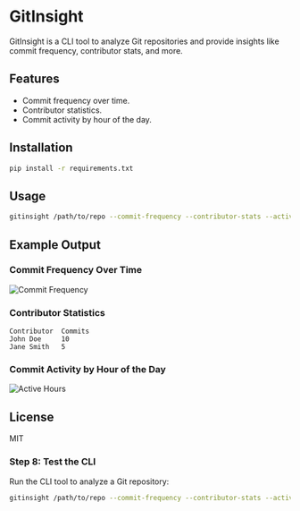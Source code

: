 
# GitInsight

GitInsight is a CLI tool to analyze Git repositories and provide insights like commit frequency, contributor stats, and more.

## Features
- Commit frequency over time.
- Contributor statistics.
- Commit activity by hour of the day.

## Installation
```bash
pip install -r requirements.txt
```

## Usage
```bash
gitinsight /path/to/repo --commit-frequency --contributor-stats --active-hours
```

## Example Output
### Commit Frequency Over Time
![Commit Frequency](https://via.placeholder.com/600x300.png?text=Commit+Frequency+Graph)

### Contributor Statistics
```
Contributor  Commits
John Doe     10
Jane Smith   5
```

### Commit Activity by Hour of the Day
![Active Hours](https://via.placeholder.com/600x300.png?text=Active+Hours+Graph)

## License
MIT

### Step 8: Test the CLI
Run the CLI tool to analyze a Git repository:

```bash
gitinsight /path/to/repo --commit-frequency --contributor-stats --active-hours
```


